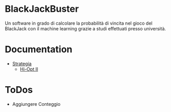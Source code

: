 # BlackJackBuster
Un software in grado di calcolare la probabilità di vincita nel gioco del BlackJack con il machine learning grazie a studi effettuati presso università.
# Documentation
* [Strategia](https://github.com/federico123579/BlackJackBuster/blob/master/documentation/Strategie.md)
  * [Hi-Opt II](https://github.com/federico123579/BlackJackBuster/blob/master/documentation/Hi-OptII.md)
# ToDos
* Aggiungere Conteggio
